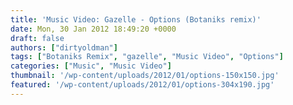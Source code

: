 ```yaml
---
title: 'Music Video: Gazelle - Options (Botaniks remix)'
date: Mon, 30 Jan 2012 18:49:20 +0000
draft: false
authors: ["dirtyoldman"]
tags: ["Botaniks Remix", "gazelle", "Music Video", "Options"]
categories: ["Music", "Music Video"]
thumbnail: '/wp-content/uploads/2012/01/options-150x150.jpg'
featured: '/wp-content/uploads/2012/01/options-304x190.jpg'
---
```


[](/2012/01/30/music-video-gazelle-options-botaniks-remix/options/)

